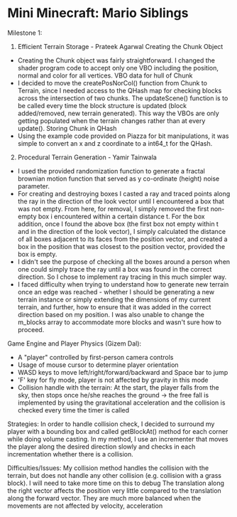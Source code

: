 # Mini Minecraft: Mario Siblings

Milestone 1:
1. Efficient Terrain Storage - Prateek Agarwal
Creating the Chunk Object
- Creating the Chunk object was fairly straightforward. I changed the shader program code to accept only one VBO including the position, normal and color for all vertices.
VBO data for hull of Chunk
- I decided to move the createPosNorCol() function from Chunk to Terrain, since I needed access to the QHash map for checking blocks across the intersection of two chunks. The updateScene() function is to be called every time the block structure is updated (block added/removed, new terrain generated). This way the VBOs are only getting populated when the terrain changes rather than at every update().
Storing Chunk in QHash
- Using the example code provided on Piazza for bit manipulations, it was simple to convert an x and z coordinate to a int64_t for the QHash.
2. Procedural Terrain Generation - Yamir Tainwala
- I used the provided randomization function to generate a fractal brownian motion function that served as y co-ordinate (height) noise parameter.
- For creating and destroying boxes I casted a ray and traced points along the ray in the direction of the look vector until I encountered a box that was not empty. From here, for removal, I simply removed the first non-empty box i encountered within a certain distance t. For the box addition, once I found the above box (the first box not empty within t and in the direction of the look vector), I simply calculated the distance of all boxes adjacent to its faces from the position vector, and created a box in the position that was closest to the position vector, provided the box is empty.
- I didn't see the purpose of checking all the boxes around a person when one could simply trace the ray until a box was found in the correct direction. So I chose to implement ray tracing in this much simpler way.
- I faced difficulty when trying to understand how to generate new terrain once an edge was reached - whether I should be generating a new terrain instance or simply extending the dimensions of my current terrain, and further, how to ensure that it was added in the correct direction based on my position. I was also unable to change the m_blocks array to accommodate more blocks and wasn't sure how to proceed.

Game Engine and Player Physics (Gizem Dal):

- A "player" controlled by first-person camera controls
- Usage of mouse cursor to determine player orientation
- WASD keys to move left/right/forward/backward and Space bar to jump
- 'F' key for fly mode, player is not affected by gravity in this mode
- Collision handle with the terrain: At the start, the player falls from the sky, then stops once he/she reaches the ground -> the free fall is implemented by using the gravitational acceleration and the collision is checked every time the timer is called

Strategies:
In order to handle collision check, I decided to surround my player with a bounding box and called getBlockAt() method for each corner while doing volume casting. In my method, I use an incrementer that moves the player along the desired direction slowly and checks in each incrementation whether there is a collision.

Difficulties/Issues:
My collision method handles the collision with the terrain, but does not handle any other collision (e.g. collision with a grass block). I will need to take more time on this to debug
The translation along the right vector affects the position very little compared to the translation along the forward vector. They are much more balanced when the movements are not affected by velocity, acceleration
